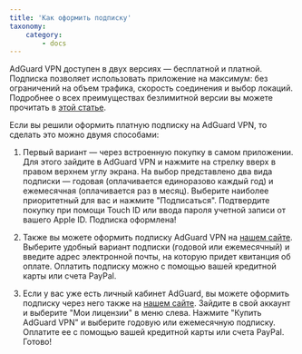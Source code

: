 ```yaml
---
title: 'Как оформить подписку'
taxonomy:
    category:
        - docs
---
```


AdGuard VPN доступен в двух версиях — бесплатной и платной. Подписка позволяет использовать приложение на максимум: без ограничений на объем трафика, скорость соединения и выбор локаций. Подробнее о всех преимуществах безлимитной версии вы можете прочитать в [этой статье](link).

Если вы решили оформить платную подписку на AdGuard VPN, то сделать это можно двумя способами:

1. Первый вариант — через встроенную покупку в самом приложении. Для этого зайдите в AdGuard VPN и нажмите на стрелку вверх в правом верхнем углу экрана. На выбор представлено два вида подписки — годовая (оплачивается единоразово каждый год) и ежемесячная (оплачивается раз в месяц). Выберите наиболее приоритетный для вас и нажмите "Подписаться". Подтвердите покупку при помощи Touch ID или ввода пароля учетной записи от вашего Apple ID. Подписка оформлена!

2. Также вы можете оформить подписку AdGuard VPN на [нашем сайте](https://adguard-vpn.com/license.html). Выберите удобный вариант подписки (годовой или ежемесячный) и введите адрес электронной почты, на которую придет квитанция об оплате. Оплатить подписку можно с помощью вашей кредитной карты или счета PayPal.

2. Если у вас уже есть личный кабинет AdGuard, вы можете оформить подписку через него также на [нашем сайте](https://my.adguard.com/ru/main.html). Зайдите в свой аккаунт и выберите "Мои лицензии" в меню слева. Нажмите "Купить AdGuard VPN" и выберите годовую или ежемесячную подписку. Оплатите ее с помощью вашей кредитной карты или счета PayPal. Готово!

